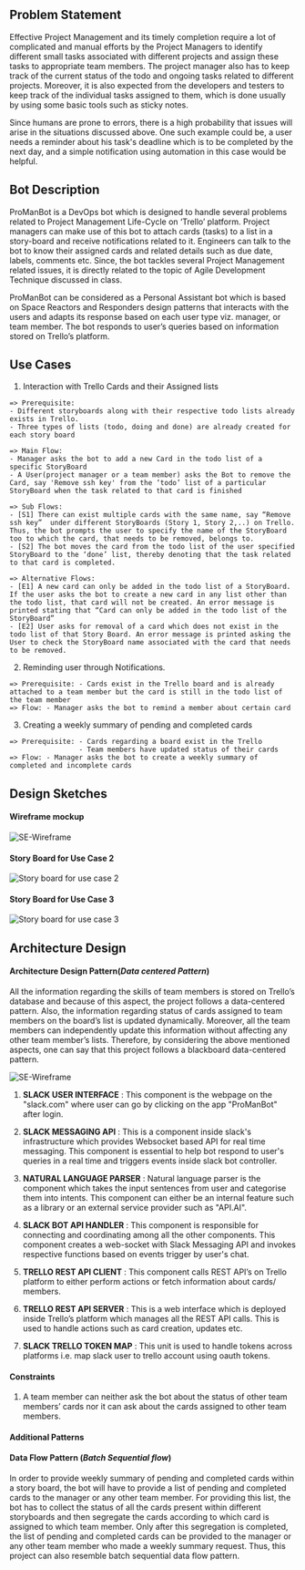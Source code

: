 ## Problem Statement
Effective Project Management and its timely completion require a lot of complicated and manual efforts by the Project Managers to identify different small tasks associated with different projects and assign these tasks to appropriate team members. The project manager also has to keep track of the current status of the todo and ongoing tasks related to different projects. Moreover, it is also expected from the developers and testers to keep track of the individual tasks assigned to them, which is done usually by using some basic tools such as sticky notes.

Since humans are prone to errors, there is a high probability that issues will arise in the situations discussed above. One such example could be, a user needs a reminder about his task's deadline which is to be completed by the next day, and a simple notification using automation in this case would be helpful.

## Bot Description

ProManBot is a DevOps bot which is designed to handle several problems related to Project Management Life-Cycle on ‘Trello’ platform. Project managers can make use of this bot to attach cards (tasks) to a list in a story-board and receive notifications related to it. Engineers can talk to the bot to know their assigned cards and related details such as due date, labels, comments etc. Since, the bot tackles several Project Management related issues, it is directly related to the topic of Agile Development Technique discussed in class.

ProManBot can be considered as a Personal Assistant bot which is based on Space Reactors and Responders design patterns that interacts with the users and adapts its response based on each user type viz. manager, or team member. The bot responds to user’s queries based on information stored on Trello’s platform.

## Use Cases

1. Interaction with Trello Cards and their Assigned lists
```
=> Prerequisite: 
- Different storyboards along with their respective todo lists already exists in Trello. 
- Three types of lists (todo, doing and done) are already created for each story board

=> Main Flow:   
- Manager asks the bot to add a new Card in the todo list of a specific StoryBoard
- A User(project manager or a team member) asks the Bot to remove the Card, say 'Remove ssh key' from the ‘todo’ list of a particular StoryBoard when the task related to that card is finished

=> Sub Flows:   
- [S1] There can exist multiple cards with the same name, say “Remove ssh key”  under different StoryBoards (Story 1, Story 2,..) on Trello. Thus, the bot prompts the user to specify the name of the StoryBoard too to which the card, that needs to be removed, belongs to. 
- [S2] The bot moves the card from the todo list of the user specified StoryBoard to the ‘done’ list, thereby denoting that the task related to that card is completed. 

=> Alternative Flows:   
- [E1] A new card can only be added in the todo list of a StoryBoard. If the user asks the bot to create a new card in any list other than the todo list, that card will not be created. An error message is printed stating that “Card can only be added in the todo list of the StoryBoard” 
- [E2] User asks for removal of a card which does not exist in the todo list of that Story Board. An error message is printed asking the User to check the StoryBoard name associated with the card that needs to be removed.
```

2.  Reminding user through Notifications.
```
=> Prerequisite: - Cards exist in the Trello board and is already attached to a team member but the card is still in the todo list of the team member
=> Flow: - Manager asks the bot to remind a member about certain card
```

3.  Creating a weekly summary of pending and completed cards
```
=> Prerequisite: - Cards regarding a board exist in the Trello
                 - Team members have updated status of their cards
=> Flow: - Manager asks the bot to create a weekly summary of completed and incomplete cards
```

## Design Sketches

#### Wireframe mockup

![SE-Wireframe](./SE-Wireframe-1.png)

#### Story Board for Use Case 2
![Story board for use case 2](./SE-StoryBoard-1.png)

#### Story Board for Use Case 3
![Story board for use case 3](./SE-StoryBoard-2.png)

## Architecture Design

#### Architecture Design Pattern(_Data centered Pattern_)  
All the information regarding the skills of team members is stored on Trello’s database and because of this aspect, the project follows a data-centered pattern. Also, the information regarding status of cards assigned to team members on the board’s list is updated dynamically. Moreover, all the team members can independently update this information without affecting any other team member’s lists. Therefore, by considering the above mentioned aspects, one can say that this project follows a blackboard data-centered pattern.

![SE-Wireframe](./SE-Architecture.png)

1. __SLACK USER INTERFACE__ : This component is the webpage on the "slack.com" where user can go by clicking on the app "ProManBot" after login.

2. __SLACK MESSAGING API__ : This is a component inside slack's infrastructure which provides Websocket based API for real time messaging. This component is essential to help bot respond to user's queries in a real time and triggers events inside slack bot controller.

3. __NATURAL LANGUAGE PARSER__ : Natural language parser is the component which takes the input sentences from user and categorise them into intents. This component can either be an internal feature such as a library or an external service provider such as "API.AI".

4. __SLACK BOT API HANDLER__ : This component is responsible for connecting and coordinating among all the other components. This component creates a web-socket with Slack Messaging API and invokes respective functions based on events trigger by user's chat.

5. __TRELLO REST API CLIENT__ : This component calls REST API’s on Trello platform to either perform actions or fetch information about cards/ members.

6. __TRELLO REST API SERVER__ : This is a web interface which is deployed inside Trello’s platform which manages all the REST API calls. This is used to handle actions such as card creation, updates etc. 

7. __SLACK TRELLO TOKEN MAP__ : This unit is used to handle tokens across platforms i.e. map slack user to trello account using oauth tokens.

#### Constraints

1. A team member can neither ask the bot about the status of other team members’ cards nor it can ask about the cards          assigned to other team members.

#### Additional Patterns

#### Data Flow Pattern (_Batch Sequential flow_)  
In order to provide weekly summary of pending and completed cards within a story board, the bot will have to provide a list of pending and completed cards to the manager or any other team member. For providing this list, the bot has to collect the status of all the cards present within different storyboards and then segregate the cards according to which card is assigned to which team member. Only after this segregation is completed, the list of pending and completed cards can be provided to the manager or any other team member who made a weekly summary request. Thus, this project can also resemble batch sequential data flow pattern. 

